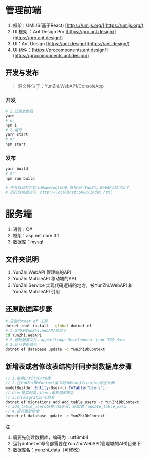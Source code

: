# 管理前端

1. 框架：UMIJS(基于React) [https://umijs.org/](https://umijs.org/)
2. UI 框架 ：Ant Design Pro [https://pro.ant.design/](https://pro.ant.design/)
3. UI：Ant Design [https://ant.design/](https://ant.design/) 
4. UI 组件：[https://procomponents.ant.design/](https://procomponents.ant.design/)

## 开发与发布

> 源文件位于：YunZhi.WebAPI/ConsoleApp

### 开发

```bash
# 1.还原依赖我
yarn 
# or
npm i
# 2.运行
yarn start
# or 
npm start
```

### 发布

```bash
yarn build
# or
npm run build

# 它会自动打包到上级wwwroot目录,直接运行YunZhi.WebAPI就可以了
# 运行成功后访问：http://localhost:5000/index.html 
```



# 服务端

1. 语言：C#
2. 框架：asp.net core 3.1
3. 数据库：mysql


## 文件夹说明

1. YunZhi.WebAPI 管理端的API
2. YunZhi.MobileAPI 移动端的API
3. YunZhi.Service 实现代码逻辑的地方，被YunZhi.WebAPI 和YunZhi.MobileAPI 引用



## 还原数据库步骤

``` bash
# 安装dotnet ef 工具
dotnet tool install --global dotnet-ef
# 1.定位到YunZhi.WebAPI目录下
cd YunZhi.WebAPI
# 2.修改配置文件，appsettingn.Development.json 下的 data
# 3.运行更新命令
dotnet ef database update -c YunZhiDbContext
```



## 新增表或者修改表结构并同步到数据库步骤

```c#
// 1.继承EntityCore类
// 2.在YunZhiDbContext类中的OnModelCreating添加代码
modelBuilder.Entity<User>().ToTable("Users");
// User是实现类，Users是数据库表名
// 3.运行migrations命令
dotnet ef migrations add add_table_users -c YunZhiDbContext
// add_table_users名称可自定义，比如说：update_table_xxxx
// 4.运行更新命令
dotnet ef database update -c YunZhiDbContext
```



注：

1. 需要先创建数据库，编码为：utf8mb4
2. 运行dotnet ef命令都需要在YunZhi.WebAPI(管理端的API)目录下
3. 数据库名：yunzhi_data（可修改）


